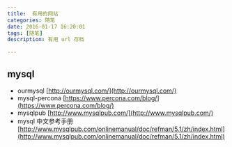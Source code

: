 ```yaml
---
title:  有用的网站
categories: 随笔
date: 2016-01-17 16:20:01
tags: [随笔]
description: 有用 url 存档 

---
```


## mysql

- ourmysql [http://ourmysql.com/](http://ourmysql.com/)
- mysql-percona  [https://www.percona.com/blog/](https://www.percona.com/blog/)
- mysqlpub [http://www.mysqlpub.com/](http://www.mysqlpub.com/)
- mysql 中文参考手册 [http://www.mysqlpub.com/onlinemanual/doc/refman/5.1/zh/index.html](http://www.mysqlpub.com/onlinemanual/doc/refman/5.1/zh/index.html)
